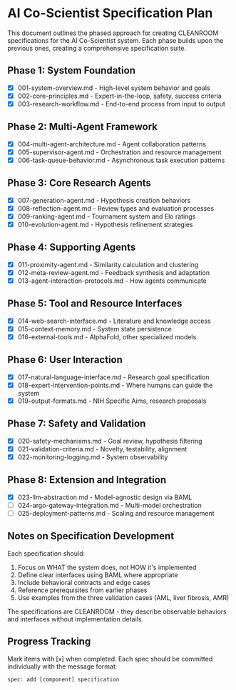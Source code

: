 # AI Co-Scientist Specification Plan

This document outlines the phased approach for creating CLEANROOM specifications for the AI Co-Scientist system. Each phase builds upon the previous ones, creating a comprehensive specification suite.

## Phase 1: System Foundation
- [x] 001-system-overview.md - High-level system behavior and goals
- [x] 002-core-principles.md - Expert-in-the-loop, safety, success criteria
- [x] 003-research-workflow.md - End-to-end process from input to output

## Phase 2: Multi-Agent Framework
- [x] 004-multi-agent-architecture.md - Agent collaboration patterns
- [x] 005-supervisor-agent.md - Orchestration and resource management
- [x] 006-task-queue-behavior.md - Asynchronous task execution patterns

## Phase 3: Core Research Agents
- [x] 007-generation-agent.md - Hypothesis creation behaviors
- [x] 008-reflection-agent.md - Review types and evaluation processes
- [x] 009-ranking-agent.md - Tournament system and Elo ratings
- [x] 010-evolution-agent.md - Hypothesis refinement strategies

## Phase 4: Supporting Agents
- [x] 011-proximity-agent.md - Similarity calculation and clustering
- [x] 012-meta-review-agent.md - Feedback synthesis and adaptation
- [x] 013-agent-interaction-protocols.md - How agents communicate

## Phase 5: Tool and Resource Interfaces
- [x] 014-web-search-interface.md - Literature and knowledge access
- [x] 015-context-memory.md - System state persistence
- [x] 016-external-tools.md - AlphaFold, other specialized models

## Phase 6: User Interaction
- [x] 017-natural-language-interface.md - Research goal specification
- [x] 018-expert-intervention-points.md - Where humans can guide the system
- [x] 019-output-formats.md - NIH Specific Aims, research proposals

## Phase 7: Safety and Validation
- [x] 020-safety-mechanisms.md - Goal review, hypothesis filtering
- [x] 021-validation-criteria.md - Novelty, testability, alignment
- [x] 022-monitoring-logging.md - System observability

## Phase 8: Extension and Integration
- [x] 023-llm-abstraction.md - Model-agnostic design via BAML
- [ ] 024-argo-gateway-integration.md - Multi-model orchestration
- [ ] 025-deployment-patterns.md - Scaling and resource management

## Notes on Specification Development

Each specification should:
1. Focus on WHAT the system does, not HOW it's implemented
2. Define clear interfaces using BAML where appropriate
3. Include behavioral contracts and edge cases
4. Reference prerequisites from earlier phases
5. Use examples from the three validation cases (AML, liver fibrosis, AMR)

The specifications are CLEANROOM - they describe observable behaviors and interfaces without implementation details.

## Progress Tracking

Mark items with [x] when completed. Each spec should be committed individually with the message format:
```
spec: add [component] specification
```